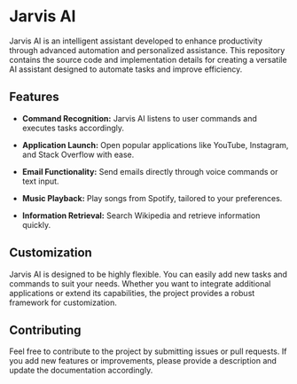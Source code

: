 # Jarvis AI

Jarvis AI is an intelligent assistant developed to enhance productivity through advanced automation and personalized assistance. This repository contains the  source code and implementation details for creating a versatile AI assistant designed to automate tasks and improve efficiency.


## Features

* **Command Recognition:** Jarvis AI listens to user commands and executes tasks accordingly.

* **Application Launch:** Open popular applications like YouTube, Instagram, and Stack Overflow with ease.

* **Email Functionality:** Send emails directly through voice commands or text input.

* **Music Playback:** Play songs from Spotify, tailored to your preferences.

* **Information Retrieval:** Search Wikipedia and retrieve information quickly.

## Customization

Jarvis AI is designed to be highly flexible. You can easily add new tasks and commands to suit your needs. Whether you want to integrate additional applications or extend its capabilities, the project provides a robust framework for customization.

## Contributing
Feel free to contribute to the project by submitting issues or pull requests. If you add new features or improvements, please provide a description and update the documentation accordingly.





